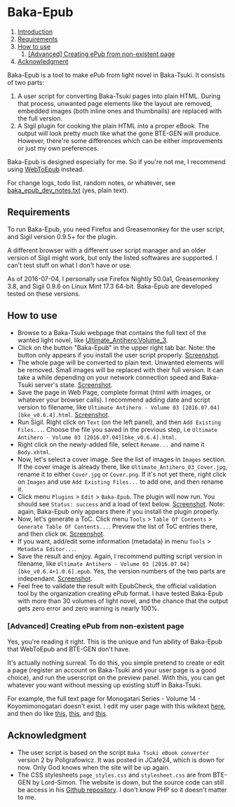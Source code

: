 # Baka-Epub

1. [Introduction](#baka-epub)
2. [Requirements](#requirements)
3. [How to use](#how-to-use)
    1. [[Advanced] Creating ePub from non-existent page](#nonexistent)
4. [Acknowledgment](#acknowledgment)

Baka-Epub is a tool to make ePub from light novel in Baka-Tsuki. It consists of two parts:

1. A user script for converting Baka-Tsuki pages into plain HTML. During that process, unwanted page elements like the layout are removed, embedded images (both inline ones and thumbnails) are replaced with the full version.
2. A Sigil plugin for cooking the plain HTML into a proper eBook. The output will look pretty much like what the gone BTE-GEN will produce. However, there're some differences which can be either improvements or just my own preferences.

Baka-Epub is designed especially for me. So if you're not me, I recommend using [WebToEpub](https://github.com/dteviot/WebToEpub) instead.

For change logs, todo list, random notes, or whatever, see [baka_epub_dev_notes.txt](baka_epub_dev_notes.txt) (yes, plain text).

## Requirements

To run Baka-Epub, you need Firefox and Greasemonkey for the user script, and Sigil version 0.9.5+ for the plugin. 

A different browser with a different user script manager and an older version of Sigil might work, but only the listed softwares are supported. I can't test stuff on what I don't have or use.

As of 2016-07-04, I personally use Firefox Nightly 50.0a1, Greasemonkey 3.8, and Sigil 0.9.6 on Linux Mint 17.3 64-bit. Baka-Epub are developed tested on these versions.

## How to use

- Browse to a Baka-Tsuki webpage that contains the full text of the wanted light novel, like [Ultimate_Antihero:Volume_3](https://www.baka-tsuki.org/project/index.php?title=Ultimate_Antihero:Volume_3).
- Click on the button "Baka-Epub" in the upper right tab bar. Note: the button only appears if you install the user script properly. [Screenshot](https://i.imgur.com/SJBSV6U.png).
- The whole page will be converted to plain text. Unwanted elements will be removed. Small images will be replaced with their full version. It can take a while depending on your network connection speed and Baka-Tsuki server's state. [Screenshot](https://i.imgur.com/a7wNdmI.png).
- Save the page in Web Page, complete format (html with images, or whatever your browser calls). I recommend adding date and script version to filename, like `Ultimate Antihero - Volume 03 [2016.07.04][bke_v0.6.4].html`.  [Screenshot](https://i.imgur.com/EDx7F3u.png).
- Run Sigil. Right click on `Text` (on the left panel), and then `Add Existing Files...`. Choose the file you saved in the previous step, i.e `Ultimate Antihero - Volume 03 [2016.07.04][bke_v0.6.4].html`.
- Right click on the newly-added file, select `Rename...` and name it `Body.xhtml`.
- Now, let's select a cover image. See the list of images in `Images` section. If the cover image is already there, like `Ultimate_Antihero_03_Cover.jpg`, rename it to either `Cover.jpg` or `Cover.png`. If it's not yet there, right click on `Images` and use `Add Existing Files...` to add one, and then rename it.
- Click menu `Plugins` > `Edit` > `Baka-Epub`. The plugin will now run. You should see `Status: success` and a load of text below. [Screenshot](https://i.imgur.com/nKCgiNw.png). Note: again, Baka-Epub only appears there if you install the plugin properly.
- Now, let's generate a ToC. Click menu `Tools` > `Table Of Contents` > `Generate Table Of Contents...`. Preview the list of ToC entries there, and then click `OK`. [Screenshot](https://i.imgur.com/XlhrDc5.png).
- If you want, add/edit some information (metadata) in menu `Tools` > `Metadata Editor...`. 
- Save the result and enjoy. Again, I recommend putting script version in filename, like `Ultimate Antihero - Volume 03 [2016.07.04][bke_v0.6.4+1.0.6].epub`. Yes, the version numbers of the two parts are independant. [Screenshot](https://i.imgur.com/ofTuVnv.png).
- Feel free to validate the result with EpubCheck, the official validation tool by the organization creating ePub format. I have tested Baka-Epub with more than 30 volumes of light novel, and the chance that the output gets zero error and zero warning is nearly 100%.

### [Advanced] Creating ePub from non-existent page <a name="nonexistent"></a>

Yes, you're reading it right. This is the unique and fun ability of Baka-Epub that WebToEpub and BTE-GEN don't have.

It's actually nothing surreal. To do this, you simple pretend to create or edit a page (register an account on Baka-Tsuki and your user page is a good choice), and run the userscript on the preview panel. With this, you can get whatever you want without messing up existing stuff in Baka-Tsuki.

For example, the full text page for Monogatari Series - Volume 14 - Koyomimonogatari doesn't exist. I edit my user page with this wikitext [here](http://pastebin.com/msS0fqBF), and then do like [this](https://i.imgur.com/gCSYoJM.png), [this](https://i.imgur.com/LMrNeLY.png), and [this](https://i.imgur.com/Prwvnno.png).

## Acknowledgment

- The user script is based on the script `Baka Tsuki eBook converter` version 2 by Poligrafowicz. It was posted in JCafe24, which is down for now. Only God knows when the site will be up again.
- The CSS stylesheets `page_styles.css` and `stylesheet.css` are from BTE-GEN by Lord-Simon. The website is down, but the source code can still be access in his [Github repository](https://github.com/Lord-Simon/BTE-GEN). I don't know PHP so it doesn't matter to me.
